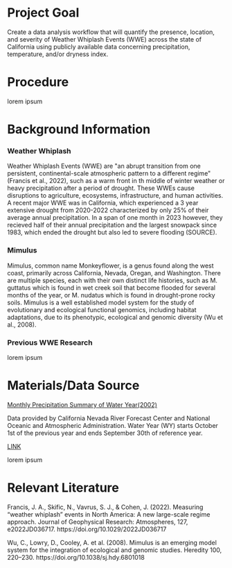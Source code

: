 <h1>Project Goal</h1>
<p>Create a data analysis workflow that will quantify the presence, location, and severity of Weather Whiplash Events (WWE) across the state of California using publicly available data concerning precipitation, temperature, and/or dryness index.</p>

<h1>Procedure</h1>
<p>lorem ipsum</p>

<h1>Background Information</h1>
<h3>Weather Whiplash</h3>
<p>Weather Whiplash Events (WWE) are "an abrupt transition from one persistent, continental-scale atmospheric pattern to a different regime" (Francis et al., 2022), such as a warm front in th middle of winter weather or heavy precipitation after a period of drought. These WWEs cause disruptions to agriculture, ecosystems, infrastructure, and human activities. A recent major WWE was in California, which experienced a 3 year extensive drought from 2020-2022 characterized by only 25% of their average annual precipitation. In a span of one month in 2023 however, they recieved half of their annual precipitation and the largest snowpack since 1983, which ended the drought but also led to severe flooding (SOURCE).</p>
<h3>Mimulus</h3>
<p>Mimulus, common name Monkeyflower, is a genus found along the west coast, primarily across California, Nevada, Oregan, and Washington. There are multiple species, each with their own distinct life histories, such as M. guttatus which is found in wet creek soil that become flooded for several months of the year, or M. nudatus which is found in drought-prone rocky soils. Mimulus is a well established model system for the study of evolutionary and ecological functional genomics, including habitat adaptations, due to its phenotypic, ecological and genomic diversity (Wu et al., 2008).</p>
<h3>Previous WWE Research</h3>
<p>lorem ipsum</p>

<h1>Materials/Data Source</h1>
<a href="https://www.cnrfc.noaa.gov/monthly_precip_2002.php">Monthly Precipitation Summary of Water Year(2002)</a>
<p>Data provided by California Nevada River Forecast Center and National Oceanic and Atmospheric Administration. Water Year (WY) starts October 1st of the previous year and ends September 30th of reference year.</p>

<a href="">LINK</a>
<p>lorem ipsum</p>

<h1>Relevant Literature</h1>
<p>Francis, J. A., Skific, N., Vavrus, S. J., & Cohen, J. (2022). Measuring “weather whiplash” events in North America: A new large-scale regime approach. Journal of Geophysical Research: Atmospheres, 127, e2022JD036717. https://doi.org/10.1029/2022JD036717</p>

<p>Wu, C., Lowry, D., Cooley, A. et al. (2008). Mimulus is an emerging model system for the integration of ecological and genomic studies. Heredity 100, 220–230. https://doi.org/10.1038/sj.hdy.6801018</p>
